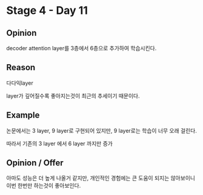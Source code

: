 # Stage 4 - Day 11

## Opinion

decoder attention layer를 3층에서 6층으로 추가하여 학습시킨다.

## Reason

다다익layer

layer가 깊어질수록 좋아지는것이 최근의 추세이기 때문이다.

## Example

논문에서는 3 layer, 9 layer로 구현되어 있지만, 9 layer로는 학습이 너무 오래 걸린다.

따라서 기존의 3 layer 에서 6 layer 까지만 증가

## Opinion / Offer

아마도 성능은 더 높게 나올거 같지만, 개인적인 경험에는 큰 도움이 되지는 않아보이니 이번 한번만 하는것이 좋아보인다.
